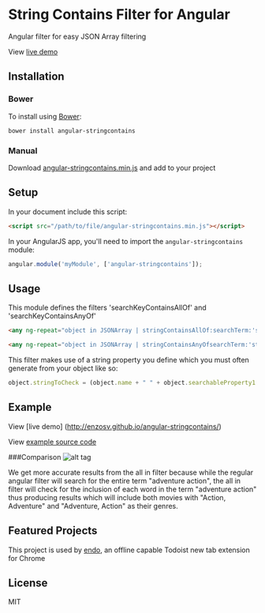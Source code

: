 # String Contains Filter for Angular
Angular filter for easy JSON Array filtering

View [live demo](http://enzosv.github.io/angular-stringcontains/)

## Installation
### Bower
To install using [Bower](http://bower.io):

```shell
bower install angular-stringcontains
```
### Manual
Download [angular-stringcontains.min.js](https://raw.githubusercontent.com/enzosv/angular-stringcontains/master/angular-stringcontains.min.js) 
and add to your project

## Setup

In your document include this script:

```html
<script src="/path/to/file/angular-stringcontains.min.js"></script>
```

In your AngularJS app, you'll need to import the `angular-stringcontains` module:

```javascript
angular.module('myModule', ['angular-stringcontains']);
```

## Usage

This module defines the filters 'searchKeyContainsAllOf' and 'searchKeyContainsAnyOf'

```html
<any ng-repeat="object in JSONArray | stringContainsAllOf:searchTerm:'stringToCheck'"></any>

<any ng-repeat="object in JSONArray | stringContainsAnyOfsearchTerm:'stringToCheck'"></any>
```

This filter makes use of a string property you define which you must often generate from your object like so:

```javascript
object.stringToCheck = (object.name + " " + object.searchableProperty1 + " " + object.searchableProperty2).toLowerCase();
```

## Example
View [live demo] (http://enzosv.github.io/angular-stringcontains/)

View [example source code](https://github.com/enzosv/angular-stringcontains/tree/master/example)

###Comparison
![alt tag](https://raw.githubusercontent.com/enzosv/angular-stringcontains/master/comparison.png)

We get more accurate results from the all in filter because while the regular angular filter will search for the entire term "adventure action", the all in filter will check for the inclusion of each word in the term "adventure action" thus producing results which will include both movies with "Action, Adventure" and "Adventure, Action" as their genres.

## Featured Projects
This project is used by [endo](https://github.com/enzosv/endo), an offline capable Todoist new tab extension for Chrome

## License

MIT